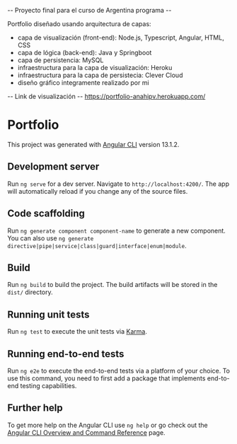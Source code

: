 -- Proyecto final para el curso de Argentina programa --

Portfolio diseñado usando arquitectura de capas:
- capa de visualización (front-end): Node.js, Typescript, Angular, HTML, CSS
- capa de lógica (back-end): Java y Springboot
- capa de persistencia: MySQL
- infraestructura para la capa de visualización: Heroku 
- infraestructura para la capa de persistecia: Clever Cloud
- diseño gráfico integramente realizado por mi

-- Link de visualización --
https://portfolio-anahipv.herokuapp.com/

# Portfolio

This project was generated with [Angular CLI](https://github.com/angular/angular-cli) version 13.1.2.

## Development server

Run `ng serve` for a dev server. Navigate to `http://localhost:4200/`. The app will automatically reload if you change any of the source files.

## Code scaffolding

Run `ng generate component component-name` to generate a new component. You can also use `ng generate directive|pipe|service|class|guard|interface|enum|module`.

## Build

Run `ng build` to build the project. The build artifacts will be stored in the `dist/` directory.

## Running unit tests

Run `ng test` to execute the unit tests via [Karma](https://karma-runner.github.io).

## Running end-to-end tests

Run `ng e2e` to execute the end-to-end tests via a platform of your choice. To use this command, you need to first add a package that implements end-to-end testing capabilities.

## Further help

To get more help on the Angular CLI use `ng help` or go check out the [Angular CLI Overview and Command Reference](https://angular.io/cli) page.
